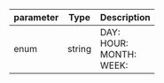 | parameter | Type | Description |
| ----------- | ----------- |----------- |
| enum  |  string  | DAY: <br/>HOUR: <br/>MONTH: <br/>WEEK:   |